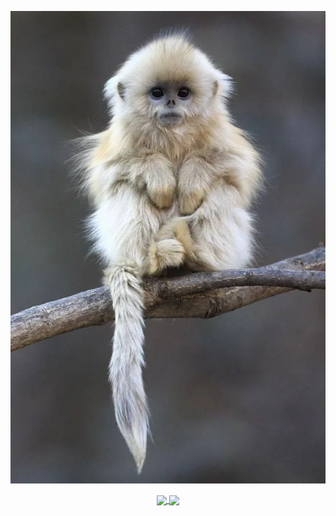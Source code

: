 ![image](./nxeqt56xbaw41.webp)
</br>


<p align="center">
<a href="https://github.com/anuraghazra/github-readme-stats">
  <img align="center" src="https://github-readme-stats.vercel.app/api?username=uwo-ua&show_icons=true&theme=tokyonight" />
    <img align="center" src="https://github-readme-stats.vercel.app/api/top-langs/?username=uwo-ua&theme=tokyonight" />
</a>


